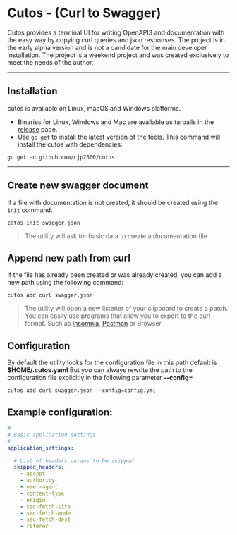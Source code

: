 # Cutos - (Curl to Swagger) 

Cutos provides a terminal UI for writing OpenAPI3 and documentation with the easy way by copying сurl queries and json responses.
The project is in the early alpha version and is not a candidate for the main developer installation.
The project is a weekend project and was created exclusively to meet the needs of the author.

---


## Installation

cutos is available on Linux, macOS and Windows platforms.

* Binaries for Linux, Windows and Mac are available as tarballs in the [release](https://github.com/cjp2600/cutos/releases) page.
* Use `go get` to install the latest version of the tools. This command will install the cutos with dependencies:
```shell
go get -u github.com/cjp2600/cutos
```                                                           
---

## Create new swagger document
If a file with documentation is not created, it should be created using the `init` command. 
```shell
catos init swagger.json
```
> The utility will ask for basic data to create a documentation file

## Append new path from curl
If the file has already been created or was already created, you can add a new path using the following command:
```shell
cutos add curl swagger.json
```
> The utility will open a new listener of your clipboard to create a patch.
> You can easily use programs that allow you to export to the curl format. Such as [Insomnia](https://insomnia.rest/download/), [Postman](https://www.postman.com/) or Browser

## Configuration
By default the utility looks for the configuration file in this path default is **$HOME/.cutos.yaml**
But you can always rewrite the path to the configuration file explicitly in the following parameter **--config=**
```shell
cutos add curl swagger.json --config=config.yml
```
## Example configuration:
```YAML
#
# Basic application settings
#
application_settings:

  # List of headers params to be skipped
  skipped_headers:
    - accept
    - authority
    - user-agent
    - content-type
    - origin
    - sec-fetch-site
    - sec-fetch-mode
    - sec-fetch-dest
    - referer
```
 
